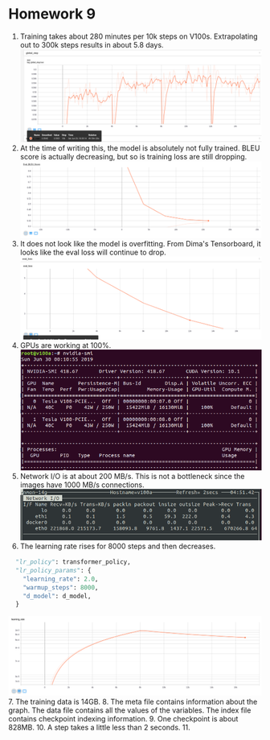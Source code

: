 # Homework 9

1. Training takes about 280 minutes per 10k steps on V100s.  Extrapolating out to 300k steps results in about 5.8 days.
![global_step](images/global_step.png)
2. At the time of writing this, the model is absolutely not fully trained.  BLEU score is actually decreasing, but so is training loss are still dropping.
![bleu](images/bleu.png)
3. It does not look like the model is overfitting.  From Dima's Tensorboard, it looks like the eval loss will continue to drop.
![eval_loss](images/eval_loss.png)
4. GPUs are working at 100%.
![gpu_usage](images/gpu_usage.png)
5. Network I/O is at about 200 MB/s.  This is not a bottleneck since the images have 1000 MB/s connections.
![nmon](images/nmon.png)
6. The learning rate rises for 8000 steps and then decreases.  
```python
  "lr_policy": transformer_policy,
  "lr_policy_params": {
    "learning_rate": 2.0,
    "warmup_steps": 8000,
    "d_model": d_model,
  }
```
![learning_rate](images/learning_rate.png)
7. The training data is 14GB.
8. The meta file contains information about the graph.  The data file contains all the values of the variables.  The index file contains checkpoint indexing information.
9. One checkpoint is about 828MB.
10. A step takes a little less than 2 seconds.
11. 
